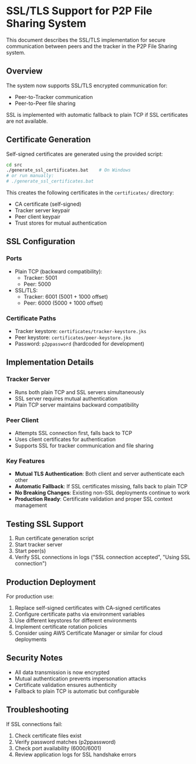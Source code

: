 # SSL/TLS Support for P2P File Sharing System

This document describes the SSL/TLS implementation for secure communication between peers and the tracker in the P2P File Sharing system.

## Overview

The system now supports SSL/TLS encrypted communication for:
- Peer-to-Tracker communication
- Peer-to-Peer file sharing

SSL is implemented with automatic fallback to plain TCP if SSL certificates are not available.

## Certificate Generation

Self-signed certificates are generated using the provided script:

```bash
cd src
./generate_ssl_certificates.bat    # On Windows
# or run manually:
# ./generate_ssl_certificates.bat
```

This creates the following certificates in the `certificates/` directory:
- CA certificate (self-signed)
- Tracker server keypair
- Peer client keypair
- Trust stores for mutual authentication

## SSL Configuration

### Ports
- Plain TCP (backward compatibility):
  - Tracker: 5001
  - Peer: 5000
- SSL/TLS:
  - Tracker: 6001 (5001 + 1000 offset)
  - Peer: 6000 (5000 + 1000 offset)

### Certificate Paths
- Tracker keystore: `certificates/tracker-keystore.jks`
- Peer keystore: `certificates/peer-keystore.jks`
- Password: `p2ppassword` (hardcoded for development)

## Implementation Details

### Tracker Server
- Runs both plain TCP and SSL servers simultaneously
- SSL server requires mutual authentication
- Plain TCP server maintains backward compatibility

### Peer Client
- Attempts SSL connection first, falls back to TCP
- Uses client certificates for authentication
- Supports SSL for tracker communication and file sharing

### Key Features
- **Mutual TLS Authentication**: Both client and server authenticate each other
- **Automatic Fallback**: If SSL certificates missing, falls back to plain TCP
- **No Breaking Changes**: Existing non-SSL deployments continue to work
- **Production Ready**: Certificate validation and proper SSL context management

## Testing SSL Support

1. Run certificate generation script
2. Start tracker server
3. Start peer(s)
4. Verify SSL connections in logs ("SSL connection accepted", "Using SSL connection")

## Production Deployment

For production use:
1. Replace self-signed certificates with CA-signed certificates
2. Configure certificate paths via environment variables
3. Use different keystores for different environments
4. Implement certificate rotation policies
5. Consider using AWS Certificate Manager or similar for cloud deployments

## Security Notes

- All data transmission is now encrypted
- Mutual authentication prevents impersonation attacks
- Certificate validation ensures authenticity
- Fallback to plain TCP is automatic but configurable

## Troubleshooting

If SSL connections fail:
1. Check certificate files exist
2. Verify password matches (p2ppassword)
3. Check port availability (6000/6001)
4. Review application logs for SSL handshake errors
